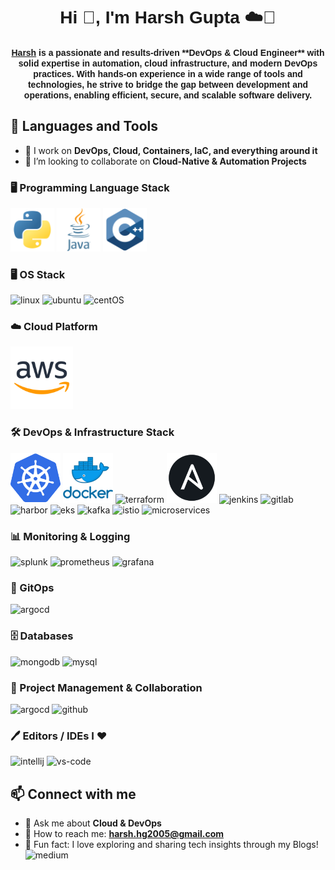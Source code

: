 <!-- Header Section -->
<h1 align="center"><font face="Arial">Hi 👋, I'm Harsh Gupta ☁️🚀</font></h1>  

<h4 align="center"><font face="Arial"><a href="https://www.linkedin.com/in/harsh-gupta05/" target="_blank" rel="noreferrer">Harsh</a> is a passionate and results-driven **DevOps & Cloud Engineer** with solid expertise in automation, cloud infrastructure, and modern DevOps practices. With hands-on experience in a wide range of tools and technologies, he strive to bridge the gap between development and operations, enabling efficient, secure, and scalable software delivery.</font></h4>


## 🔧 Languages and Tools  

- 🔭 I work on **DevOps, Cloud, Containers, IaC, and everything around it**  
- 🌱 I’m looking to collaborate on **Cloud-Native & Automation Projects**  



### 🖥️ Programming Language Stack  
<p align="left"><img src="https://raw.githubusercontent.com/github/explore/80688e429a7d4ef2fca1e82350fe8e3517d3494d/topics/python/python.png" alt="python" title="python" width="70" height="70"/> <img src="https://raw.githubusercontent.com/github/explore/80688e429a7d4ef2fca1e82350fe8e3517d3494d/topics/java/java.png" alt="java" title="java8" width="70" height="70"/> <img src="https://raw.githubusercontent.com/github/explore/80688e429a7d4ef2fca1e82350fe8e3517d3494d/topics/cpp/cpp.png" alt="java" title="cpp" width="70" height="70"/> </p>



### 🖥️ OS Stack  
<p align="left"><img src="https://brandlogos.net/wp-content/uploads/2020/03/Linux-logo.png" alt="linux" title="linux" width="60" height="60"/>  <img src="https://www.vectorlogo.zone/logos/ubuntu/ubuntu-icon.svg" alt="ubuntu" title="ubuntu" width="60" height="60"/> <img src="https://www.vectorlogo.zone/logos/centos/centos-icon.svg" alt="centOS" title="centOS" width="60" height="60"/> </p> 



### ☁️ Cloud Platform  
<p align="left"><img src="https://raw.githubusercontent.com/github/explore/80688e429a7d4ef2fca1e82350fe8e3517d3494d/topics/aws/aws.png" alt="aws" title="aws" width="100" height="100"/></p>



### 🛠️ DevOps & Infrastructure Stack  
<p align="left"><img src="https://raw.githubusercontent.com/github/explore/80688e429a7d4ef2fca1e82350fe8e3517d3494d/topics/kubernetes/kubernetes.png" alt="kubernetes" title="kubernetes" width="80" height="80"/> <img src="https://raw.githubusercontent.com/github/explore/80688e429a7d4ef2fca1e82350fe8e3517d3494d/topics/docker/docker.png" alt="docker" title="docker" width="80" height="80"/> <img src="https://www.vectorlogo.zone/logos/terraformio/terraformio-ar21~bgwhite.svg" alt="terraform" title="terraform" width="100" height="100"/> <img src="https://raw.githubusercontent.com/github/explore/80688e429a7d4ef2fca1e82350fe8e3517d3494d/topics/ansible/ansible.png" alt="ansible" title="ansible" width="80" height="80"/> <img src="https://www.vectorlogo.zone/logos/jenkins/jenkins-official.svg" alt="jenkins" title="jenkins" width="100" height="100"/> <img src="https://www.vectorlogo.zone/logos/gitlab/gitlab-ar21~bgwhite.svg" alt="gitlab" title="gitlab" width="100" height="100"/> <img src="https://www.vectorlogo.zone/logos/helmsh/helmsh-icon.svg" alt="harbor" title="harbor" width="80" height="80"/> <img src="https://www.vectorlogo.zone/logos/amazon_eks/amazon_eks-icon.svg" alt="eks" title="eks" width="80" height="80"/> <img src="https://www.vectorlogo.zone/logos/apache_kafka/apache_kafka-ar21~bgwhite.svg" alt="kafka" title="kafka" width="100" height="100"/> <img src="https://www.vectorlogo.zone/logos/istioio/istioio-ar21~bgwhite.svg" alt="istio" title="istio" width="100" height="100"/> <img src="https://img.icons8.com/?size=100&id=NHf3Nw8jio00&format=png&color=000000" alt="microservices" title="microservices" width="70" height="70"/></p>    



### 📊 Monitoring & Logging  
<p align="left"><img src="https://www.vectorlogo.zone/logos/splunk/splunk-ar21~bgwhite.svg" alt="splunk" title="splunk" width="90" height="90"/> <img src="https://www.vectorlogo.zone/logos/prometheusio/prometheusio-ar21~bgwhite.svg" alt="prometheus" title="prometheus" width="90" height="90"/> <img src="https://www.vectorlogo.zone/logos/grafana/grafana-ar21~bgwhite.svg" alt="grafana" title="grafana" width="90" height="90"/></p>



### 🔄 GitOps  
<p align="left"><img src="https://www.vectorlogo.zone/logos/argoprojio/argoprojio-ar21~bgwhite.svg" alt="argocd" title="argocd" width="150" height="150"/> </p>



### 🗄️ Databases  
<p align="left"><img src="https://www.vectorlogo.zone/logos/mongodb/mongodb-ar21~bgwhite.svg" alt="mongodb" title="mongodb" width="120" height="120"/> <img src="https://www.vectorlogo.zone/logos/mysql/mysql-ar21~bgwhite.svg" alt="mysql" title="mysql" width="120" height="120"/> </p>  



### 📂 Project Management & Collaboration  
<p align="left"><img src="https://www.vectorlogo.zone/logos/git-scm/git-scm-ar21~bgwhite.svg" alt="argocd" title="argocd" width="90" height="90"/>  <img src="https://www.vectorlogo.zone/logos/github/github-ar21~bgwhite.svg" alt="github" title="github" width="90" height="90"/> </p> 



### 🖊️ Editors / IDEs I ❤  
<p align="left"><img src="https://cdn.worldvectorlogo.com/logos/intellij-idea-1.svg" alt="intellij" title="intellij" width="50" height="50"/> <img src="https://www.vectorlogo.zone/logos/visualstudio_code/visualstudio_code-icon.svg" alt="vs-code" title="vs-code" width="50" height="50"/> </p>



## 📫 Connect with me  
- 💬 Ask me about **Cloud & DevOps**  
- 📧 How to reach me: **harsh.hg2005@gmail.com**  
- 🎥 Fun fact: I love exploring and sharing tech insights through my Blogs! <img src="https://www.vectorlogo.zone/logos/medium/medium-ar21~bgwhite.svg" alt="medium" title="medium" width="80" height="80"/>
